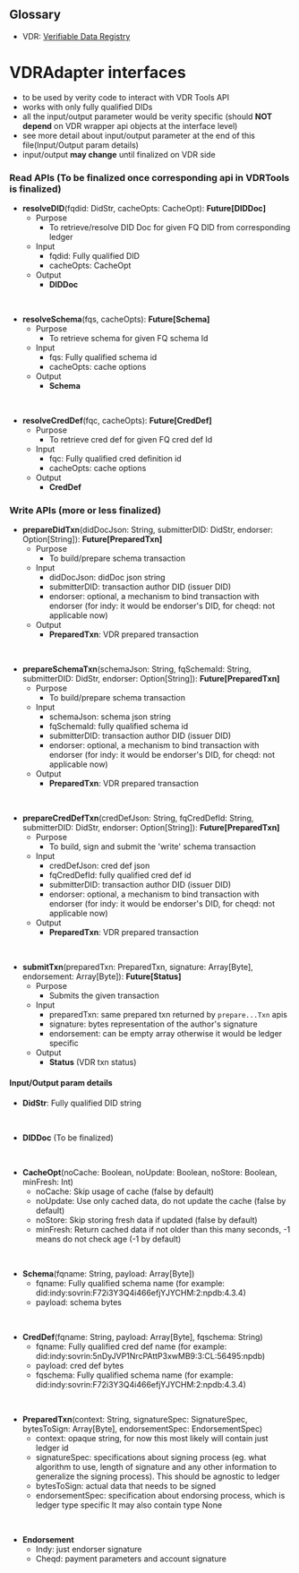 ## Glossary
  * VDR: [Verifiable Data Registry](https://gitlab.com/evernym/verity/vdr-tools)
  
# VDRAdapter interfaces
  * to be used by verity code to interact with VDR Tools API
  * works with only fully qualified DIDs
  * all the input/output parameter would be verity specific (should **NOT depend** on VDR wrapper api objects at the interface level) 
  * see more detail about input/output parameter at the end of this file(Input/Output param details)
  * input/output **may change** until finalized on VDR side


### Read APIs (To be finalized once corresponding api in VDRTools is finalized)
* **resolveDID**(fqdid: DidStr, cacheOpts: CacheOpt): **Future[DIDDoc]**
  * Purpose
    * To retrieve/resolve DID Doc for given FQ DID from corresponding ledger
  * Input
    * fqdid: Fully qualified DID
    * cacheOpts: CacheOpt
  * Output
    * **DIDDoc**

<br/>

* **resolveSchema**(fqs, cacheOpts): **Future[Schema]**
  * Purpose
    * To retrieve schema for given FQ schema Id
  * Input
    * fqs: Fully qualified schema id
    * cacheOpts: cache options
  * Output
    * **Schema**

<br/>

* **resolveCredDef**(fqc, cacheOpts): **Future[CredDef]**
  * Purpose
    * To retrieve cred def for given FQ cred def Id
  * Input
    * fqc: Fully qualified cred definition id
    * cacheOpts: cache options
  * Output
      * **CredDef**


### Write APIs (more or less finalized)

* **prepareDidTxn**(didDocJson: String, submitterDID: DidStr, endorser: Option[String]): **Future[PreparedTxn]**
  * Purpose
    * To build/prepare schema transaction
  * Input
    * didDocJson: didDoc json string
    * submitterDID: transaction author DID (issuer DID)
    * endorser: optional, a mechanism to bind transaction with endorser
                (for indy: it would be endorser's DID, for cheqd: not applicable now)
  * Output
    * **PreparedTxn**: VDR prepared transaction

<br/>

* **prepareSchemaTxn**(schemaJson: String, fqSchemaId: String, submitterDID: DidStr, endorser: Option[String]): **Future[PreparedTxn]**
  * Purpose
    * To build/prepare schema transaction
  * Input
    * schemaJson: schema json string
    * fqSchemaId: fully qualified schema id
    * submitterDID: transaction author DID (issuer DID) 
    * endorser: optional, a mechanism to bind transaction with endorser 
                (for indy: it would be endorser's DID, for cheqd: not applicable now)
  * Output
    * **PreparedTxn**: VDR prepared transaction
    
<br/>

* **prepareCredDefTxn**(credDefJson: String, fqCredDefId: String, submitterDID: DidStr, endorser: Option[String]): **Future[PreparedTxn]**
  * Purpose
    * To build, sign and submit the 'write' schema transaction
  * Input
    * credDefJson: cred def json
    * fqCredDefId: fully qualified cred def id
    * submitterDID: transaction author DID (issuer DID)
    * endorser: optional, a mechanism to bind transaction with endorser
                (for indy: it would be endorser's DID, for cheqd: not applicable now)
  * Output
    * **PreparedTxn**: VDR prepared transaction

<br/>

* **submitTxn**(preparedTxn: PreparedTxn, signature: Array[Byte], endorsement: Array[Byte]): **Future[Status]**
  * Purpose
    * Submits the given transaction
  * Input
    * preparedTxn: same prepared txn returned by `prepare...Txn` apis
    * signature: bytes representation of the author's signature
    * endorsement: can be empty array otherwise it would be ledger specific
  * Output
    * **Status** (VDR txn status)


#### Input/Output param details
* **DidStr**: Fully qualified DID string


<br/>

* **DIDDoc** (To be finalized)


<br/>

* **CacheOpt**(noCache: Boolean, noUpdate: Boolean, noStore: Boolean, minFresh: Int)
  * noCache: Skip usage of cache (false by default)
  * noUpdate: Use only cached data, do not update the cache (false by default)
  * noStore: Skip storing fresh data if updated (false by default)
  * minFresh: Return cached data if not older than this many seconds, -1 means do not check age (-1 by default)

<br/>

* **Schema**(fqname: String, payload: Array[Byte])
  * fqname: Fully qualified schema name (for example: did:indy:sovrin:F72i3Y3Q4i466efjYJYCHM:2:npdb:4.3.4)
  * payload: schema bytes
  
<br/>

* **CredDef**(fqname: String, payload: Array[Byte], fqschema: String)
  * fqname: Fully qualified cred def name (for example: did:indy:sovrin:5nDyJVP1NrcPAttP3xwMB9:3:CL:56495:npdb)
  * payload: cred def bytes
  * fqschema: Fully qualified schema name (for example: did:indy:sovrin:F72i3Y3Q4i466efjYJYCHM:2:npdb:4.3.4) 

<br/>

* **PreparedTxn**(context: String, signatureSpec: SignatureSpec, bytesToSign: Array[Byte], endorsementSpec: EndorsementSpec)
  * context: opaque string, for now this most likely will contain just ledger id
  * signatureSpec: specifications about signing process (eg. what algorithm to use, length of signature 
                   and any other information to generalize the signing process). This should be agnostic to ledger 
  * bytesToSign: actual data that needs to be signed
  * endorsementSpec: specification about endorsing process, which is ledger type specific 
                     It may also contain type None

<br/>

* **Endorsement**
  * Indy: just endorser signature
  * Cheqd: payment parameters and account signature
